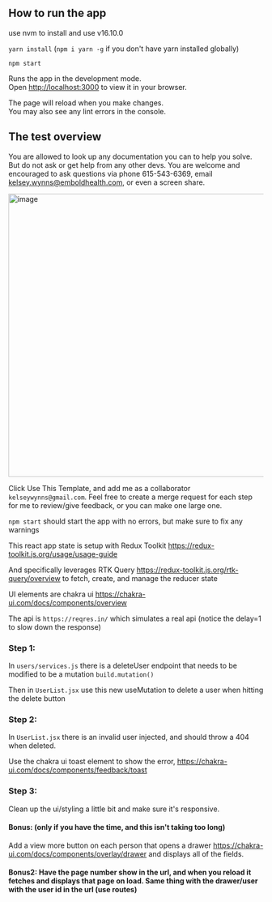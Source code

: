 ## How to run the app

use nvm to install and use v16.10.0

`yarn install` (`npm i yarn -g` if you don't have yarn installed globally)

`npm start`

Runs the app in the development mode.\
Open [http://localhost:3000](http://localhost:3000) to view it in your browser.

The page will reload when you make changes.\
You may also see any lint errors in the console.

## The test overview

You are allowed to look up any documentation you can to help you solve. But do not ask or get help from any other devs.
You are welcome and encouraged to ask questions via phone 615-543-6369, email kelsey.wynns@emboldhealth.com, or even a screen share.

<img width="559" alt="image" src="https://user-images.githubusercontent.com/427355/165921759-20b2d538-6650-4638-a953-055fc1500719.png">


Click Use This Template, and add me as a collaborator `kelseywynns@gmail.com`. Feel free to create a merge request for each step for me to review/give feedback, or you can make one large one.

`npm start` should start the app with no errors, but make sure to fix any warnings

This react app state is setup with Redux Toolkit https://redux-toolkit.js.org/usage/usage-guide

And specifically leverages RTK Query https://redux-toolkit.js.org/rtk-query/overview to fetch, create, and manage the reducer state

UI elements are chakra ui https://chakra-ui.com/docs/components/overview

The api is `https://reqres.in/` which simulates a real api (notice the delay=1 to slow down the response)

### Step 1:

In `users/services.js` there is a deleteUser endpoint that needs to be modified to be a mutation `build.mutation()`

Then in `UserList.jsx` use this new useMutation to delete a user when hitting the delete button

### Step 2:

In `UserList.jsx` there is an invalid user injected, and should throw a 404 when deleted.

Use the chakra ui toast element to show the error, https://chakra-ui.com/docs/components/feedback/toast

### Step 3: 

Clean up the ui/styling a little bit and make sure it's responsive.

#### Bonus: (only if you have the time, and this isn't taking too long)

Add a view more button on each person that opens a drawer https://chakra-ui.com/docs/components/overlay/drawer and displays all of the fields.

#### Bonus2: Have the page number show in the url, and when you reload it fetches and displays that page on load. Same thing with the drawer/user with the user id in the url (use routes)
